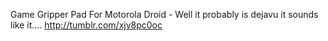 Game Gripper Pad For Motorola Droid - Well it probably is dejavu it sounds like it.... http://tumblr.com/xjv8pc0oc